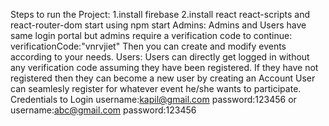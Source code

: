Steps to run the Project:
1.install firebase
2.install react react-scripts and react-router-dom 
start using npm start
Admins:
Admins and Users have same login portal but admins require a verification code to continue:
verificationCode:"vnrvjiet"
Then you can create and modify events according to your needs.
Users:
Users can directly get logged in without any verification code assuming they have been registered. If they have not registered then they can become a new user by creating an Account
User can seamlesly register for whatever event he/she wants to participate.
Credentials to Login username:kapil@gmail.com password:123456 or  
                     username:abc@gmail.com   password:123456
